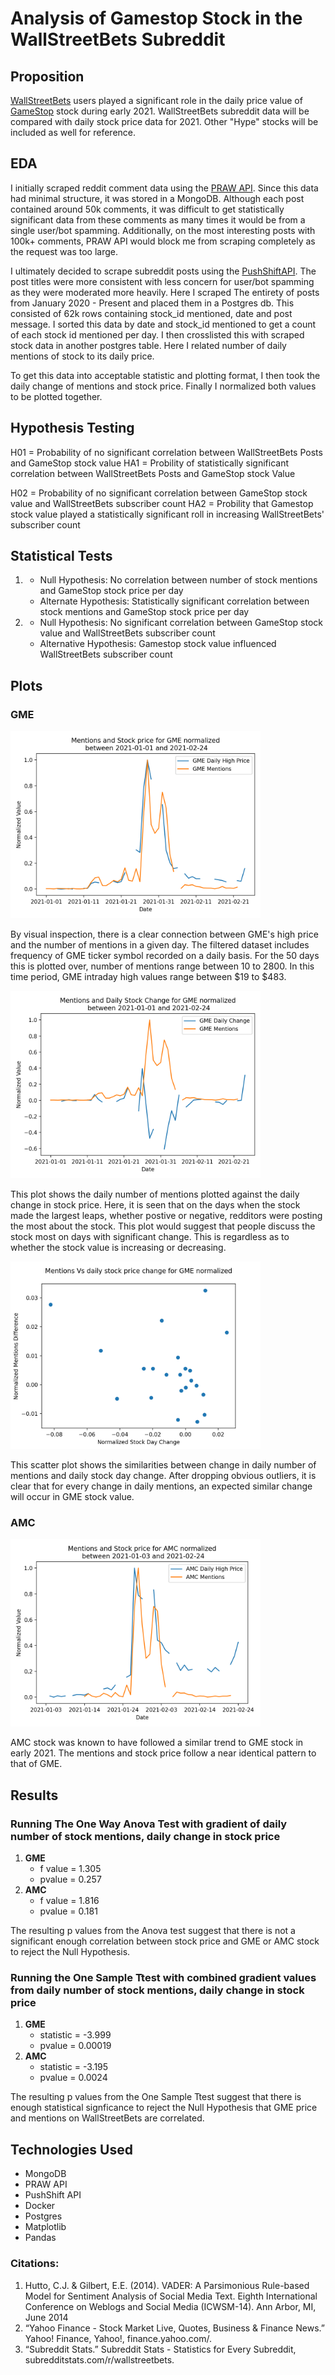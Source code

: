 # Analysis of Gamestop Stock in the WallStreetBets Subreddit

## Proposition

[WallStreetBets](https://www.reddit.com/r/wallstreetbets/) users played a significant role in the daily price value of [GameStop](https://finance.yahoo.com/quote/GME/) stock during early 2021. WallStreetBets subreddit data will be compared with daily stock price data for 2021. Other "Hype" stocks will be included as well for reference.

## EDA

I initially scraped reddit comment data using the [PRAW API](https://praw.readthedocs.io/en/latest/). Since this data had minimal structure, it was stored in a MongoDB.
Although each post contained around 50k comments, it was difficult to get statistically significant data from these comments as many times
it would be from a single user/bot spamming. Additionally, on the most interesting posts with 100k+ comments, PRAW API would block me from scraping completely as the request was too large.

I ultimately decided to scrape subreddit posts using the [PushShiftAPI](https://pushshift.io). The post titles were more consistent with less concern for user/bot spamming as they were moderated more heavily. Here I scraped The entirety of posts from January 2020 - Present and placed them in a Postgres db. This consisted of 62k rows containing stock_id mentioned, date and post message. I sorted this data by date and stock_id mentioned to get a count of each stock id mentioned per day. I then crosslisted this with scraped stock data in another postgres table. Here I related number of daily mentions of stock to its daily price.

To get this data into acceptable statistic and plotting format, I then took the daily change of mentions and stock price. Finally I normalized both values to be plotted together.


## Hypothesis Testing

H01 = Probability of no significant correlation between WallStreetBets Posts and GameStop stock value
HA1 = Probility of statistically significant correlation between WallStreetBets Posts and GameStop stock Value

H02 = Probability of no significant correlation between GameStop stock value and WallStreetBets subscriber count
HA2 = Probility that Gamestop stock value played a statistically significant roll in increasing WallStreetBets' subscriber count


## Statistical Tests

1.  
    * Null Hypothesis: No correlation between number of stock mentions and GameStop stock price per day
    * Alternate Hypothesis: Statistically significant correlation between stock mentions and GameStop stock price per day

2.  
    * Null Hypothesis: No significant correlation between GameStop stock value and WallStreetBets subscriber count
    * Alternative Hypothesis: Gamestop stock value influenced WallStreetBets subscriber count


## Plots

### GME
<img src="figures/GME_Mentions_Price.png" alt="alt text" width=400 height=300>

By visual inspection, there is a clear connection between GME's high price and the number of mentions
in a given day. The filtered dataset includes frequency of GME ticker symbol recorded on a daily basis. For the 50
days this is plotted over, number of mentions range between 10 to 2800. In this time period, GME intraday high values
range between $19 to $483.


<img src="figures/GME_Mentions_Changes.png" alt="alt text" width=400 height=300>

This plot shows the daily number of mentions plotted against the daily change in stock price.
Here, it is seen that on the days when the stock made the largest leaps, whether postive or negative, redditors were
posting the most about the stock. This plot would suggest that people discuss the stock most on days with significant change. This is 
regardless as to whether the stock value is increasing or decreasing.

<img src="figures/GME_Mentions_vs_Day_Change_Norm.png" alt="alt text" width=400 height=300>

This scatter plot shows the similarities between change in daily number of mentions and daily stock day change.
After dropping obvious outliers, it is clear that for every change in daily mentions, an expected similar change will occur in GME
stock value.

### AMC
<img src="figures/AMC_Mentions_Price.png" alt="alt text" width=400 height=300>

AMC stock was known to have followed a similar trend to GME stock in early 2021. The mentions and stock price follow a near
identical pattern to that of GME.


## Results

###  Running The One Way Anova Test with gradient of daily number of stock mentions, daily change in stock price
1.  **GME**
    *  f value = 1.305
    *  pvalue = 0.257
2.  **AMC**
    *  f value = 1.816
    *  pvalue = 0.181

The resulting p values from the Anova test suggest that there is not a significant enough correlation between stock
price and GME or AMC stock to reject the Null Hypothesis.

###  Running the One Sample Ttest with combined gradient values from daily number of stock mentions, daily change in stock price
1.  **GME**
    *  statistic = -3.999
    *  pvalue = 0.00019
2.  **AMC**
    *  statistic = -3.195
    *  pvalue = 0.0024

The resulting p values from the One Sample Ttest suggest that there is enough statistical signficance to reject the Null Hypothesis that GME price
and mentions on WallStreetBets are correlated.


## Technologies Used
* MongoDB
* PRAW API
* PushShift API
* Docker
* Postgres
* Matplotlib
* Pandas


### Citations:
1.  Hutto, C.J. & Gilbert, E.E. (2014). VADER: A Parsimonious Rule-based Model for Sentiment Analysis of Social Media Text. Eighth International Conference on Weblogs and Social Media (ICWSM-14). Ann Arbor, MI, June 2014
2.  “Yahoo Finance - Stock Market Live, Quotes, Business &amp; Finance News.” Yahoo! Finance, Yahoo!, finance.yahoo.com/.
3.  “Subreddit Stats.” Subreddit Stats - Statistics for Every Subreddit, subredditstats.com/r/wallstreetbets. 
